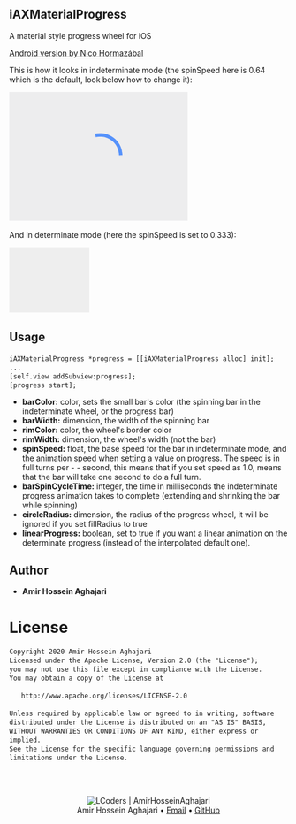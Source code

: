 ## iAXMaterialProgress

A material style progress wheel for iOS

[Android version by Nico Hormazábal](https://github.com/pnikosis/materialish-progress)

This is how it looks in indeterminate mode (the spinSpeed here is 0.64 which is the default, look below how to change it):

![spinning wheel](spinningwheel.gif)

And in determinate mode (here the spinSpeed is set to 0.333):

![spinning wheel](spinningwheel_progress.gif)

## Usage 

```objc
iAXMaterialProgress *progress = [[iAXMaterialProgress alloc] init];
...
[self.view addSubview:progress];
[progress start];
```

- **barColor:** color, sets the small bar's color (the spinning bar in the indeterminate wheel, or the progress bar)
- **barWidth:** dimension, the width of the spinning bar
- **rimColor:** color, the wheel's border color
- **rimWidth:** dimension, the wheel's width (not the bar)
- **spinSpeed:** float, the base speed for the bar in indeterminate mode, and the animation speed when setting a value on progress. The speed is in full turns per - - second, this means that if you set speed as 1.0, means that the bar will take one second to do a full turn.
- **barSpinCycleTime:** integer, the time in milliseconds the indeterminate progress animation takes to complete (extending and shrinking the bar while spinning)
- **circleRadius:** dimension, the radius of the progress wheel, it will be ignored if you set fillRadius to true
- **linearProgress:** boolean, set to true if you want a linear animation on the determinate progress (instead of the interpolated default one).


## Author 
- **Amir Hossein Aghajari**

License
=======

    Copyright 2020 Amir Hossein Aghajari
    Licensed under the Apache License, Version 2.0 (the "License");
    you may not use this file except in compliance with the License.
    You may obtain a copy of the License at

       http://www.apache.org/licenses/LICENSE-2.0

    Unless required by applicable law or agreed to in writing, software
    distributed under the License is distributed on an "AS IS" BASIS,
    WITHOUT WARRANTIES OR CONDITIONS OF ANY KIND, either express or implied.
    See the License for the specific language governing permissions and
    limitations under the License.

<br><br>
<div align="center">
  <img width="64" alt="LCoders | AmirHosseinAghajari" src="https://user-images.githubusercontent.com/30867537/90538314-a0a79200-e193-11ea-8d90-0a3576e28a18.png">
  <br><a>Amir Hossein Aghajari</a> • <a href="mailto:amirhossein.aghajari.82@gmail.com">Email</a> • <a href="https://github.com/Aghajari">GitHub</a>
</div>
